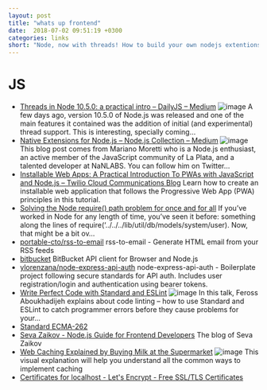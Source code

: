 ```yaml
---
layout: post
title: "whats up frontend"
date:  2018-07-02 09:51:19 +0300
categories: links
short: "Node, now with threads! How to build your own nodejs extentions, emails from rss and solve node paths. Also learn to write error-free-perfect code and don't forget to make certificates for your localhost projects."
---
```



# JS

- [Threads in Node 10.5.0: a practical intro – DailyJS – Medium](https://medium.com/dailyjs/threads-in-node-10-5-0-a-practical-intro-3b85a0a3c953) ![image](https://cdn-images-1.medium.com/max/1200/1*gVvJBaPNN6s1xEw1nbTMOA.jpeg) A few days ago, version 10.5.0 of Node.js was released and one of the main features it contained was the addition of initial (and experimental) thread support. This is interesting, specially coming…
- [Native Extensions for Node.js – Node.js Collection – Medium](https://medium.com/the-node-js-collection/native-extensions-for-node-js-767e221b3d26) ![image](https://cdn-images-1.medium.com/max/1200/0*DLjTUbiHLIUv47ha.jpg) This blog post comes from Mariano Moretti who is a Node.js enthusiast, an active member of the JavaScript community of La Plata, and a talented developer at NaNLABS. You can follow him on Twitter…
- [Installable Web Apps: A Practical Introduction To PWAs with JavaScript and Node.js &#x2013; Twilio Cloud Communications Blog](https://www.twilio.com/blog/2018/06/installable-web-apps-practical-introduction-progressive-web-apps.html) Learn how to create an installable web application that follows the Progressive Web App (PWA) principles in this tutorial.
- [Solving the Node require() path problem for once and for all](http://danhulton.com/2018/06/solving-the-node-require-path-problem-for-once-and-for-all/) If you’ve worked in Node for any length of time, you’ve seen it before: something along the lines of require(‘../../../lib/util/db/models/system/user). Now, that might be a bit ov…
- [portable-cto/rss-to-email](https://github.com/portable-cto/rss-to-email) rss-to-email - Generate HTML email from your RSS feeds
- [bitbucket](https://www.npmjs.com/package/bitbucket) BitBucket API client for Browser and Node.js
- [ylorenzana/node-express-api-auth](https://github.com/ylorenzana/node-express-api-auth/tree/master) node-express-api-auth - Boilerplate project following secure standards for API auth. Includes user registration/login and authentication using bearer tokens.
- [Write Perfect Code with Standard and ESLint](https://www.youtube.com/watch?v=arNtoWxBuXc) ![image](https://i.ytimg.com/vi/arNtoWxBuXc/maxresdefault.jpg) In this talk, Feross Aboukhadijeh explains about code linting – how to use Standard and ESLint to catch programmer errors before they cause problems for your...
- [Standard ECMA-262](https://www.ecma-international.org/publications/standards/Ecma-262.htm) 
- [Seva Zaikov - Node.js Guide for Frontend Developers](https://blog.bloomca.me/2018/06/21/nodejs-guide-for-frontend-developers.html) The blog of Seva Zaikov
- [Web Caching Explained by Buying Milk at the Supermarket](https://dev.to/kbk0125/web-caching-explained-by-buying-milk-at-the-supermarket-9k4) ![image](https://res.cloudinary.com/practicaldev/image/fetch/s--qZ9Nyh_D--/c_imagga_scale,f_auto,fl_progressive,h_500,q_auto,w_1000/https:) This visual explanation will help you understand all the common ways to implement caching
- [Certificates for localhost - Let&apos;s Encrypt - Free SSL/TLS Certificates](https://letsencrypt.org/docs/certificates-for-localhost/) 
